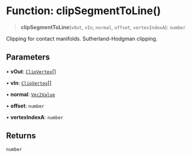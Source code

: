 # Function: clipSegmentToLine()

> **clipSegmentToLine**(`vOut`, `vIn`, `normal`, `offset`, `vertexIndexA`): `number`

Clipping for contact manifolds. Sutherland-Hodgman clipping.

## Parameters

• **vOut**: [`ClipVertex`](/api/classes/ClipVertex)[]

• **vIn**: [`ClipVertex`](/api/classes/ClipVertex)[]

• **normal**: [`Vec2Value`](/api/interfaces/Vec2Value)

• **offset**: `number`

• **vertexIndexA**: `number`

## Returns

`number`
